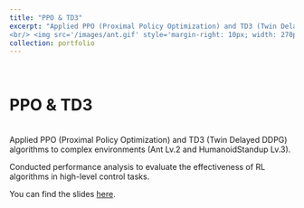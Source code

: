 ```yaml
---
title: "PPO & TD3"
excerpt: "Applied PPO (Proximal Policy Optimization) and TD3 (Twin Delayed DDPG) algorithms to complex environments (Ant Lv.2 and HumanoidStandup Lv.3).
<br/> <img src='/images/ant.gif' style='margin-right: 10px; width: 270px;'> <img src='/images/humanoid_standup.gif' style='margin-left: 10px; width: 270px;'> "
collection: portfolio
---
```

<div>
<br/>
  <h1>PPO & TD3</h1>
<br/>
Applied PPO (Proximal Policy Optimization) and TD3 (Twin Delayed DDPG) algorithms to complex environments (Ant Lv.2 and HumanoidStandup Lv.3).

Conducted performance analysis to evaluate the effectiveness of RL algorithms in high-level control tasks.

You can find the slides [here](https://robin-dieudonne.github.io/files/PPO_TD3.pdf).
